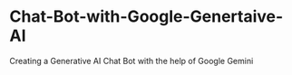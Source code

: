 # Chat-Bot-with-Google-Genertaive-AI
Creating a Generative AI Chat Bot with the help of Google Gemini
